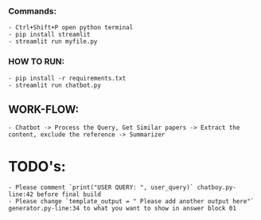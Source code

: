### Commands:
    - Ctrl+Shift+P open python terminal
    - pip install streamlit
    - streamlit run myfile.py


### HOW TO RUN:
    - pip install -r requirements.txt
    - streamlit run chatbot.py

## WORK-FLOW:
    - Chatbot -> Process the Query, Get Similar papers -> Extract the content, exclude the reference -> Summarizer

# TODO's:
    - Please comment `print("USER QUERY: ", user_query)` chatboy.py-line:42 before final build
    - Please change `template_output = " Please add another output here"` generator.py-line:34 to what you want to show in answer block 01  
